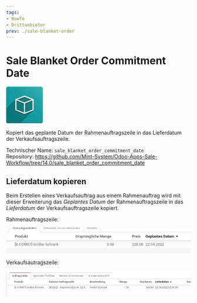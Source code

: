 ```yaml
---
tags:
- HowTo
- Drittanbieter
prev: ./sale-blanket-order
---
```

# Sale Blanket Order Commitment Date
![icon_oms_box](assets/icon_oms_box.png)

Kopiert das geplante Datum der Rahmenauftragszeile in das Lieferdatum der Verkaufsauftragszeile.

Technischer Name: `sale_blanket_order_commitment_date`\
Repository: <https://github.com/Mint-System/Odoo-Apps-Sale-Workflow/tree/14.0/sale_blanket_order_commitment_date>


## Lieferdatum kopieren

Beim Erstellen eines Verkaufsauftrag aus einem Rahmenauftrag wird mit dieser Erweiterung das *Geplantes Datum* der Rahmenauftragszeile in das *Lieferdatum* der Verkaufsauftragszeile kopiert.

Rahmenauftragszeile:

![](assets/Sale%20Blanket%20Order%20Commitment%20Date%20Date%20Schedule.png)

Verkaufsautragszeile:

![](assets/Sale%20Blanket%20Order%20Commitment%20Date.png)